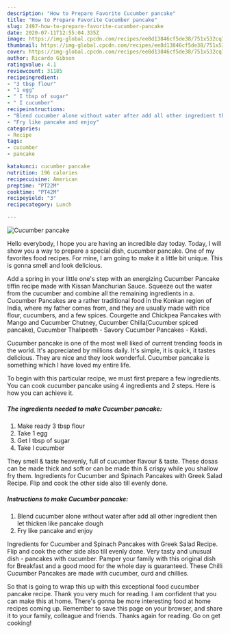 ```yaml
---
description: "How to Prepare Favorite Cucumber pancake"
title: "How to Prepare Favorite Cucumber pancake"
slug: 2497-how-to-prepare-favorite-cucumber-pancake
date: 2020-07-11T12:55:04.335Z
image: https://img-global.cpcdn.com/recipes/ee8d13846cf5de38/751x532cq70/cucumber-pancake-recipe-main-photo.jpg
thumbnail: https://img-global.cpcdn.com/recipes/ee8d13846cf5de38/751x532cq70/cucumber-pancake-recipe-main-photo.jpg
cover: https://img-global.cpcdn.com/recipes/ee8d13846cf5de38/751x532cq70/cucumber-pancake-recipe-main-photo.jpg
author: Ricardo Gibson
ratingvalue: 4.1
reviewcount: 31185
recipeingredient:
- "3 tbsp flour"
- "1 egg"
- " I tbsp of sugar"
- " I cucumber"
recipeinstructions:
- "Blend cucumber alone without water after add all other ingredient then let thicken like pancake dough"
- "Fry like pancake and enjoy"
categories:
- Recipe
tags:
- cucumber
- pancake

katakunci: cucumber pancake 
nutrition: 196 calories
recipecuisine: American
preptime: "PT22M"
cooktime: "PT42M"
recipeyield: "3"
recipecategory: Lunch

---
```



![Cucumber pancake](https://img-global.cpcdn.com/recipes/ee8d13846cf5de38/751x532cq70/cucumber-pancake-recipe-main-photo.jpg)

Hello everybody, I hope you are having an incredible day today. Today, I will show you a way to prepare a special dish, cucumber pancake. One of my favorites food recipes. For mine, I am going to make it a little bit unique. This is gonna smell and look delicious.

Add a spring in your little one&#39;s step with an energizing Cucumber Pancake tiffin recipe made with Kissan Manchurian Sauce. Squeeze out the water from the cucumber and combine all the remaining ingredients in a. Cucumber Pancakes are a rather traditional food in the Konkan region of India, where my father comes from, and they are usually made with rice flour, cucumbers, and a few spices. Courgette and Chickpea Pancakes with Mango and Cucumber Chutney, Cucumber Chilla(Cucumber spiced pancake), Cucumber Thalipeeth - Savory Cucumber Pancakes - Kakdi.

Cucumber pancake is one of the most well liked of current trending foods in the world. It's appreciated by millions daily. It's simple, it is quick, it tastes delicious. They are nice and they look wonderful. Cucumber pancake is something which I have loved my entire life.


To begin with this particular recipe, we must first prepare a few ingredients. You can cook cucumber pancake using 4 ingredients and 2 steps. Here is how you can achieve it.

<!--inarticleads1-->

##### The ingredients needed to make Cucumber pancake:

1. Make ready 3 tbsp flour
1. Take 1 egg
1. Get  I tbsp of sugar
1. Take  I cucumber


They smell &amp; taste heavenly, full of cucumber flavour &amp; taste. These dosas can be made thick and soft or can be made thin &amp; crispy while you shallow fry them. Ingredients for Cucumber and Spinach Pancakes with Greek Salad Recipe. Flip and cook the other side also till evenly done. 

<!--inarticleads2-->

##### Instructions to make Cucumber pancake:

1. Blend cucumber alone without water after add all other ingredient then let thicken like pancake dough
1. Fry like pancake and enjoy


Ingredients for Cucumber and Spinach Pancakes with Greek Salad Recipe. Flip and cook the other side also till evenly done. Very tasty and unusual dish - pancakes with cucumber. Pamper your family with this original dish for Breakfast and a good mood for the whole day is guaranteed. These Chilli Cucumber Pancakes are made with cucumber, curd and chillies. 

So that is going to wrap this up with this exceptional food cucumber pancake recipe. Thank you very much for reading. I am confident that you can make this at home. There's gonna be more interesting food at home recipes coming up. Remember to save this page on your browser, and share it to your family, colleague and friends. Thanks again for reading. Go on get cooking!
